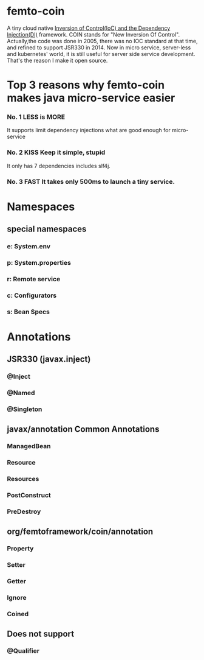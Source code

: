 # femto-coin
A tiny cloud native [Inversion of Control(IoC) and the Dependency Injection(DI)](https://www.martinfowler.com/articles/injection.html) framework.  COIN stands for "New Inversion Of Control". 
Actually,the code was done in 2005, there was no IOC standard at that time, and refined to support JSR330 in 2014. Now in micro service, server-less and kubernetes' world, it is still useful for server side service development. That's the reason I make it open source.

# Top 3 reasons why femto-coin makes java micro-service easier

### No. 1 LESS is MORE
It supports limit dependency injections what are good enough for micro-service
### No. 2 KISS Keep it simple, stupid
It only has 7 dependencies includes slf4j.
### No. 3 FAST It takes only 500ms to launch a tiny service.

# Namespaces
## special namespaces
### e: System.env
### p: System.properties
### r: Remote service
### c: Configurators
### s: Bean Specs



# Annotations
## JSR330 (javax.inject)
### @Inject
### @Named
### @Singleton

## javax/annotation Common Annotations
### ManagedBean
### Resource
### Resources
### PostConstruct
### PreDestroy

## org/femtoframework/coin/annotation
### Property
### Setter
### Getter
### Ignore
### Coined

## Does not support
### @Qualifier

